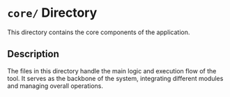 # `core/` Directory

This directory contains the core components of the application.

## Description
The files in this directory handle the main logic and execution flow of the tool. It serves as the backbone of the system, integrating different modules and managing overall operations.